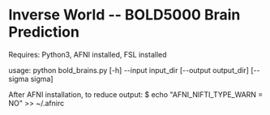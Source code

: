 # Inverse World -- BOLD5000 Brain Prediction

Requires: Python3, AFNI installed, FSL installed

usage: python bold_brains.py [-h] --input input_dir [--output output_dir]
                      [--sigma sigma]

After AFNI installation, to reduce output: 
$ echo "AFNI_NIFTI_TYPE_WARN = NO" >> ~/.afnirc

